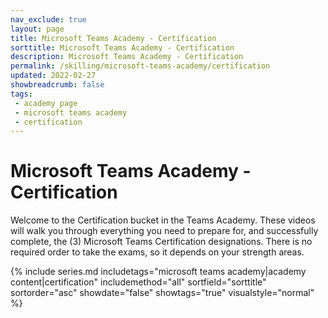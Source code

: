 ```yaml
---
nav_exclude: true
layout: page
title: Microsoft Teams Academy - Certification
sorttitle: Microsoft Teams Academy - Certification
description: Microsoft Teams Academy - Certification
permalink: /skilling/microsoft-teams-academy/certification
updated: 2022-02-27
showbreadcrumb: false
tags: 
 - academy page
 - microsoft teams academy
 - certification
---
```


# Microsoft Teams Academy - Certification

Welcome to the Certification bucket in the Teams Academy. These videos will walk you through everything you need to prepare for, and successfully complete, the (3) Microsoft Teams Certification designations. There is no required order to take the exams, so it depends on your strength areas. 

{% include series.md 
    includetags="microsoft teams academy|academy content|certification" 
    includemethod="all" 
    sortfield="sorttitle" sortorder="asc" showdate="false" showtags="true" 
    visualstyle="normal"
%}

